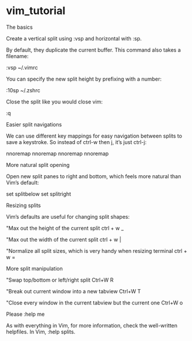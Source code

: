 # vim_tutorial

 The basics

Create a vertical split using :vsp and horizontal with :sp.

By default, they duplicate the current buffer. This command also takes a filename:

:vsp ~/.vimrc

You can specify the new split height by prefixing with a number:

:10sp ~/.zshrc

Close the split like you would close vim:

:q

Easier split navigations

We can use different key mappings for easy navigation between splits to save a keystroke. So instead of ctrl-w then j, it’s just ctrl-j:

nnoremap <C-J> <C-W><C-J>
nnoremap <C-K> <C-W><C-K>
nnoremap <C-L> <C-W><C-L>
nnoremap <C-H> <C-W><C-H>

More natural split opening

Open new split panes to right and bottom, which feels more natural than Vim’s default:

set splitbelow
set splitright

Resizing splits

Vim’s defaults are useful for changing split shapes:

"Max out the height of the current split
ctrl + w _

"Max out the width of the current split
ctrl + w |

"Normalize all split sizes, which is very handy when resizing terminal
ctrl + w =

More split manipulation

"Swap top/bottom or left/right split
Ctrl+W R

"Break out current window into a new tabview
Ctrl+W T

"Close every window in the current tabview but the current one
Ctrl+W o

Please :help me

As with everything in Vim, for more information, check the well-written helpfiles. In Vim, :help splits.

